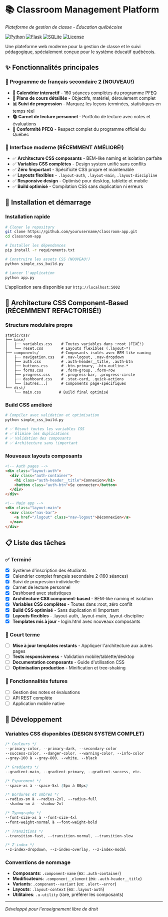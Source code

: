 # 📚 Classroom Management Platform
*Plateforme de gestion de classe - Éducation québécoise*

[![Python](https://img.shields.io/badge/Python-3.12+-blue.svg)](https://python.org)
[![Flask](https://img.shields.io/badge/Flask-3.0+-green.svg)](https://flask.palletsprojects.com/)
[![SQLite](https://img.shields.io/badge/SQLite-3.0+-yellow.svg)](https://sqlite.org)
[![License](https://img.shields.io/badge/License-MIT-purple.svg)](LICENSE)

Une plateforme web moderne pour la gestion de classe et le suivi pédagogique, spécialement conçue pour le système éducatif québécois.

## ✨ Fonctionnalités principales

### 🎯 Programme de français secondaire 2 (NOUVEAU!)
- **📅 Calendrier interactif** - 160 séances complètes du programme PFEQ
- **📖 Plans de cours détaillés** - Objectifs, matériel, déroulement complet
- **📊 Suivi de progression** - Marquez les leçons terminées, statistiques en temps réel
- **📚 Carnet de lecture personnel** - Portfolio de lecture avec notes et évaluations
- **🎯 Conformité PFEQ** - Respect complet du programme officiel du Québec

### 🎨 Interface moderne (RÉCEMMENT AMÉLIORÉ!)
- ✅ **Architecture CSS composants** - BEM-like naming et isolation parfaite
- ✅ **Variables CSS complètes** - Design system unifié sans conflits
- ✅ **Zéro !important** - Spécificité CSS propre et maintenable
- ✅ **Layouts flexibles** - `.layout-auth`, `.layout-main`, `.layout-discipline`
- ✅ **Responsive design** - Optimisé pour desktop, tablette et mobile
- ✅ **Build optimisé** - Compilation CSS sans duplication ni erreurs

## 🚀 Installation et démarrage

### Installation rapide
```bash
# Cloner le repository
git clone https://github.com/yourusername/classroom-app.git
cd classroom-app

# Installer les dépendances
pip install -r requirements.txt

# Construire les assets CSS (NOUVEAU!)
python simple_css_build.py

# Lancer l'application
python app.py
```

L'application sera disponible sur `http://localhost:5002`

## 🎨 Architecture CSS Component-Based (RÉCEMMENT REFACTORISÉ!)

### Structure modulaire propre
```
static/css/
├── base/
│   ├── variables.css    # Toutes variables dans :root (FIXÉ!)
│   └── reset.css        # Layouts flexibles (.layout-*)
├── components/          # Composants isolés avec BEM-like naming
│   ├── navigation.css   # .nav-logout, .nav-dropdown
│   ├── auth.css         # .auth-header__title, .auth-btn
│   ├── buttons.css      # .btn-primary, .btn-outline-*
│   ├── forms.css        # .form-group, .form-row
│   ├── progress.css     # .progress-bar, .progress-circle
│   ├── dashboard.css    # .stat-card, .quick-actions
│   └── [autres...]      # Components page-spécifiques
└── dist/
    └── main.css        # Build final optimisé
```

### Build CSS amélioré
```bash
# Compiler avec validation et optimisation
python simple_css_build.py

# ✅ Résout toutes les variables CSS
# ✅ Élimine les duplications
# ✅ Validation des composants
# ✅ Architecture sans !important
```

### Nouveaux layouts composants
```html
<!-- Auth pages -->
<div class="layout-auth">
  <div class="auth-container">
    <h1 class="auth-header__title">Connexion</h1>
    <button class="auth-btn">Se connecter</button>
  </div>
</div>

<!-- Main app -->
<div class="layout-main">
  <nav class="nav-bar">
    <a href="/logout" class="nav-logout">Déconnexion</a>
  </nav>
</div>
```

## 📋 Liste des tâches

### ✅ Terminé
- [x] Système d'inscription des étudiants
- [x] Calendrier complet français secondaire 2 (160 séances)
- [x] Suivi de progression individuelle
- [x] Carnet de lecture personnel
- [x] Dashboard avec statistiques
- [x] **Architecture CSS component-based** - BEM-like naming et isolation
- [x] **Variables CSS complètes** - Toutes dans :root, zéro conflit
- [x] **Build CSS optimisé** - Sans duplication ni !important
- [x] **Layouts flexibles** - .layout-auth, .layout-main, .layout-discipline
- [x] **Templates mis à jour** - login.html avec nouveaux composants

### 📅 Court terme  
- [ ] **Mise à jour templates restants** - Appliquer l'architecture aux autres pages
- [ ] **Tests responsiveness** - Validation mobile/tablette/desktop
- [ ] **Documentation composants** - Guide d'utilisation CSS
- [ ] **Optimisation production** - Minification et tree-shaking

### 🔮 Fonctionnalités futures
- [ ] Gestion des notes et évaluations
- [ ] API REST complète
- [ ] Application mobile native

## 🔧 Développement

### Variables CSS disponibles (DESIGN SYSTEM COMPLET)
```css
/* Couleurs */
--primary-color, --primary-dark, --secondary-color
--success-color, --danger-color, --warning-color, --info-color
--gray-100 à --gray-800, --white, --black

/* Gradients */
--gradient-main, --gradient-primary, --gradient-success, etc.

/* Espacement */
--space-xs à --space-5xl (5px à 80px)

/* Bordures et ombres */
--radius-sm à --radius-2xl, --radius-full
--shadow-sm à --shadow-2xl

/* Typography */
--font-size-xs à --font-size-4xl
--font-weight-normal à --font-weight-bold

/* Transitions */
--transition-fast, --transition-normal, --transition-slow

/* Z-index */
--z-index-dropdown, --z-index-overlay, --z-index-modal
```

### Conventions de nommage
- **Composants**: `.component-name` (ex: `.auth-container`)
- **Modificateurs**: `.component__element` (ex: `.auth-header__title`)
- **Variants**: `.component--variant` (ex: `.alert--error`)
- **Layouts**: `.layout-context` (ex: `.layout-auth`)
- **Utilitaires**: `.u-utility` (rare, préférer les composants)

---

*Développé pour l'enseignement libre de droit*
